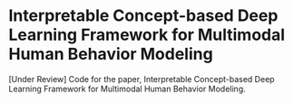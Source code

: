 # Interpretable Concept-based Deep Learning Framework for Multimodal Human Behavior Modeling
[Under Review] Code for the paper, Interpretable Concept-based Deep Learning Framework for Multimodal Human Behavior Modeling. 
